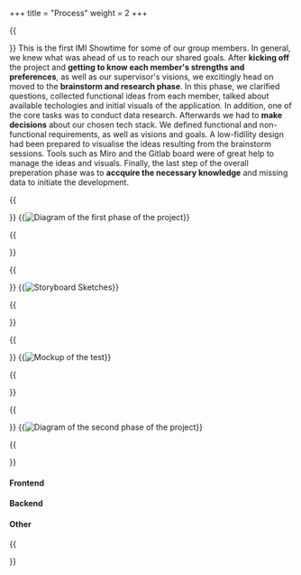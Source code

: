 +++
title = "Process"
weight = 2
+++

{{<section title="First steps">}}
This is the first IMI Showtime for some of our group members. In general, we knew what was ahead of us to reach our shared goals. 
After **kicking off** the project and **getting to know each member's strengths and preferences**, as well as our supervisor's visions, we excitingly head on moved to the **brainstorm and research phase**. In this phase, we clarified questions, collected functional ideas from each member, talked about available techologies and initial visuals of the application. In addition, one of the core tasks was to conduct data research. Afterwards we had to **make decisions** about our chosen tech stack. We defined functional and non-functional requirements, as well as visions and goals. A low-fidility design had been prepared to visualise the ideas resulting from the brainstorm sessions. Tools such as Miro and the Gitlab board were of great help to manage the ideas and visuals. Finally, the last step of the overall preperation phase was to **accquire the necessary knowledge** and missing data to initiate the development.

<!-- Our **goal was clear**. We generally knew what we had to do to reach our goal.
Some **questions** still **came up**, that had to be answered first, before starting to code.
We had to first **decide on a framework** we want to use.
It was also important to know upfront whether our app is **offline or online**.
After answering all these questions, we **split up in two subgroups**. One group was **responsible for the backend** and how we would **retrieve the data**.
The other group was **responsible for the frontend** and how we **integrate the text recognition plugin**.
We were **always staying in contact** and **communicating with each other regularly**.
We **stayed** in these **subgroups** up until our **prototype was done**. -->
{{</section>}}
{{<image src="process_first_phase.png" alt="Diagram of the first phase of the project"  caption="Steps in the preparation phase">}}


{{<section title="Sketches & Storyboard">}}
<!-- We knew a couple of things before thinking of our design. Our app would have three pages: A **search, camera and history screen**. We also liked the idea of **valuing a clean and simple design over a complex one** because it fits our app the best. -->
{{</section>}}
{{<image src="sketch2.jpg" alt="Storyboard Sketches" caption="Sketchy storyboard showing the animation and user flow">}}

{{<section title="Mockup">}}
<!-- For our **prototype**, we wanted to make sure that our **basic structure** and **feature set** is **present**. Our **UI** wasn't the **main focus at that point**. After having our prototype, we also set out to **improve our UI** by making it **look more like our Mockup**. -->
{{</section>}}
{{<image src="Figma.png" alt="Mockup of the test" caption="Mockup of the test">}}

{{<section title="Second phase">}}
<!-- Our second phase started with a **brainstorm**.
We thought about **possible features** and **sorted them by their priority**.
This process took some time because we came up with great ideas but filtering them to what was possible in our given time window wasn't easy.  
The **Miro board helped us** a lot in the process of visualising and managing our ideas.
We also used it as a Task/Kanban board.
We **never ran out of ideas**, therefore our idea collection and **prioritisation changed weekly**.
Staying in touch with our **supervisor helped us** a good deal with our decision making over which features to implement.
Keeping a **constant communication flow allowed** us to be **very flexible**.
This phase lasted until the end of our development. -->
{{</section>}}
{{<image src="process_second_phase.png" alt="Diagram of the second phase of the project">}}


{{<section title="Obstacles">}}
#### Frontend

#### Backend

#### Other


<!-- Our backend group struggled with retrieving data at first.
Since our **data came from the European Commission**, who was **fond of helping people** who were going to use the data, we knew that we wanted to **get in touch** with them to see if they had an **API endpoint** or something else to help us in any way.
It turns out they had one, but it was **poorly documented**.
We **didn't know** how to **access the data** we wanted.
After a lot of **confusion** and a couple of **mails exchanging**, we found out that the endpoint **didn't even provide a way to access the data** but only to return a file containing the data.
So it was a **dead-end** and cost us at least 1 1/2 weeks. -->

<!-- At around the same time, the other group struggled with their own problems.
One of their tasks was to **cut unnecessary words from our recognized text**, so we didn't have to search for them in our database hence improving our performance.
Their **idea** was to use **RegEx** but **no one** in our group **has used** RegEx before.
It was quite a **drag** for them to get into RegEx, especially because we had so many **little details to consider**.
This was an **ongoing process** up until the end because there was always **something to improve on**. -->
{{</section>}}
